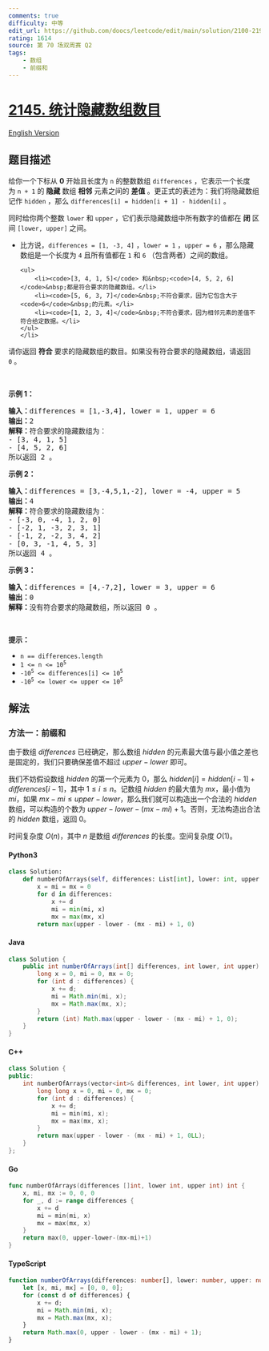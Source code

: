 ```yaml
---
comments: true
difficulty: 中等
edit_url: https://github.com/doocs/leetcode/edit/main/solution/2100-2199/2145.Count%20the%20Hidden%20Sequences/README.md
rating: 1614
source: 第 70 场双周赛 Q2
tags:
    - 数组
    - 前缀和
---
```


<!-- problem:start -->

# [2145. 统计隐藏数组数目](https://leetcode.cn/problems/count-the-hidden-sequences)

[English Version](/solution/2100-2199/2145.Count%20the%20Hidden%20Sequences/README_EN.md)

## 题目描述

<!-- description:start -->

<p>给你一个下标从 <strong>0</strong>&nbsp;开始且长度为 <code>n</code>&nbsp;的整数数组&nbsp;<code>differences</code>&nbsp;，它表示一个长度为&nbsp;<code>n + 1</code>&nbsp;的&nbsp;<strong>隐藏</strong>&nbsp;数组&nbsp;<strong>相邻</strong>&nbsp;元素之间的&nbsp;<strong>差值</strong>&nbsp;。更正式的表述为：我们将隐藏数组记作&nbsp;<code>hidden</code>&nbsp;，那么&nbsp;<code>differences[i] = hidden[i + 1] - hidden[i]</code>&nbsp;。</p>

<p>同时给你两个整数&nbsp;<code>lower</code> 和&nbsp;<code>upper</code>&nbsp;，它们表示隐藏数组中所有数字的值都在 <strong>闭</strong>&nbsp;区间&nbsp;<code>[lower, upper]</code>&nbsp;之间。</p>

<ul>
	<li>比方说，<code>differences = [1, -3, 4]</code>&nbsp;，<code>lower = 1</code>&nbsp;，<code>upper = 6</code>&nbsp;，那么隐藏数组是一个长度为 <code>4</code>&nbsp;且所有值都在&nbsp;<code>1</code>&nbsp;和&nbsp;<code>6</code>&nbsp;（包含两者）之间的数组。

    <ul>
    	<li><code>[3, 4, 1, 5]</code> 和&nbsp;<code>[4, 5, 2, 6]</code>&nbsp;都是符合要求的隐藏数组。</li>
    	<li><code>[5, 6, 3, 7]</code>&nbsp;不符合要求，因为它包含大于 <code>6</code>&nbsp;的元素。</li>
    	<li><code>[1, 2, 3, 4]</code>&nbsp;不符合要求，因为相邻元素的差值不符合给定数据。</li>
    </ul>
    </li>

</ul>

<p>请你返回 <strong>符合</strong>&nbsp;要求的隐藏数组的数目。如果没有符合要求的隐藏数组，请返回 <code>0</code>&nbsp;。</p>

<p>&nbsp;</p>

<p><strong>示例 1：</strong></p>

<pre><b>输入：</b>differences = [1,-3,4], lower = 1, upper = 6
<b>输出：</b>2
<b>解释：</b>符合要求的隐藏数组为：
- [3, 4, 1, 5]
- [4, 5, 2, 6]
所以返回 2 。
</pre>

<p><strong>示例 2：</strong></p>

<pre><b>输入：</b>differences = [3,-4,5,1,-2], lower = -4, upper = 5
<b>输出：</b>4
<b>解释：</b>符合要求的隐藏数组为：
- [-3, 0, -4, 1, 2, 0]
- [-2, 1, -3, 2, 3, 1]
- [-1, 2, -2, 3, 4, 2]
- [0, 3, -1, 4, 5, 3]
所以返回 4 。
</pre>

<p><strong>示例 3：</strong></p>

<pre><b>输入：</b>differences = [4,-7,2], lower = 3, upper = 6
<b>输出：</b>0
<b>解释：</b>没有符合要求的隐藏数组，所以返回 0 。
</pre>

<p>&nbsp;</p>

<p><strong>提示：</strong></p>

<ul>
	<li><code>n == differences.length</code></li>
	<li><code>1 &lt;= n &lt;= 10<sup>5</sup></code></li>
	<li><code>-10<sup>5</sup> &lt;= differences[i] &lt;= 10<sup>5</sup></code></li>
	<li><code>-10<sup>5</sup> &lt;= lower &lt;= upper &lt;= 10<sup>5</sup></code></li>
</ul>

<!-- description:end -->

## 解法

<!-- solution:start -->

### 方法一：前缀和

由于数组 $\textit{differences}$ 已经确定，那么数组 $\textit{hidden}$ 的元素最大值与最小值之差也是固定的，我们只要确保差值不超过 $\textit{upper} - \textit{lower}$ 即可。

我们不妨假设数组 $\textit{hidden}$ 的第一个元素为 $0$，那么 $\textit{hidden}[i] = \textit{hidden}[i - 1] + \textit{differences}[i - 1]$，其中 $1 \leq i \leq n$。记数组 $\textit{hidden}$ 的最大值为 $mx$，最小值为 $mi$，如果 $mx - mi \leq \textit{upper} - \textit{lower}$，那么我们就可以构造出一个合法的 $\textit{hidden}$ 数组，可以构造的个数为 $\textit{upper} - \textit{lower} - (mx - mi) + 1$。否则，无法构造出合法的 $\textit{hidden}$ 数组，返回 $0$。

时间复杂度 $O(n)$，其中 $n$ 是数组 $\textit{differences}$ 的长度。空间复杂度 $O(1)$。

<!-- tabs:start -->

#### Python3

```python
class Solution:
    def numberOfArrays(self, differences: List[int], lower: int, upper: int) -> int:
        x = mi = mx = 0
        for d in differences:
            x += d
            mi = min(mi, x)
            mx = max(mx, x)
        return max(upper - lower - (mx - mi) + 1, 0)
```

#### Java

```java
class Solution {
    public int numberOfArrays(int[] differences, int lower, int upper) {
        long x = 0, mi = 0, mx = 0;
        for (int d : differences) {
            x += d;
            mi = Math.min(mi, x);
            mx = Math.max(mx, x);
        }
        return (int) Math.max(upper - lower - (mx - mi) + 1, 0);
    }
}
```

#### C++

```cpp
class Solution {
public:
    int numberOfArrays(vector<int>& differences, int lower, int upper) {
        long long x = 0, mi = 0, mx = 0;
        for (int d : differences) {
            x += d;
            mi = min(mi, x);
            mx = max(mx, x);
        }
        return max(upper - lower - (mx - mi) + 1, 0LL);
    }
};
```

#### Go

```go
func numberOfArrays(differences []int, lower int, upper int) int {
	x, mi, mx := 0, 0, 0
	for _, d := range differences {
		x += d
		mi = min(mi, x)
		mx = max(mx, x)
	}
	return max(0, upper-lower-(mx-mi)+1)
}
```

#### TypeScript

```ts
function numberOfArrays(differences: number[], lower: number, upper: number): number {
    let [x, mi, mx] = [0, 0, 0];
    for (const d of differences) {
        x += d;
        mi = Math.min(mi, x);
        mx = Math.max(mx, x);
    }
    return Math.max(0, upper - lower - (mx - mi) + 1);
}
```

<!-- tabs:end -->

<!-- solution:end -->

<!-- problem:end -->
